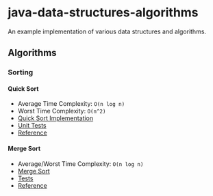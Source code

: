 # java-data-structures-algorithms

An example implementation of various data structures and algorithms.

## Algorithms

### Sorting

#### Quick Sort

- Average Time Complexity: `O(n log n)`
- Worst Time Complexity: `O(n^2)`
- [Quick Sort Implementation](app/src/main/java/com/rockmanjoe/algorithms/sorting/QuickSort.java)
- [Unit Tests](app/src/test/java/com/rockmanjoe/algorithms/sorting/QuickSortTests.java)
- [Reference](https://www.wikipedia.org/wiki/Quicksort)

#### Merge Sort

- Average/Worst Time Complexity: `O(n log n)`
- [Merge Sort](app/src/main/java/com/rockmanjoe/algorithms/sorting/MergeSort.java)
- [Tests](app/src/test/java/com/rockmanjoe/algorithms/sorting/MergeSortTests.java)
- [Reference](https://www.wikipedia.org/wiki/Merge_sort)
